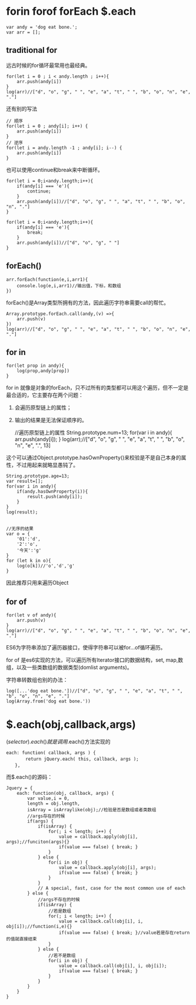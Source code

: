 # forin forof forEach $.each 

    var andy = 'dog eat bone.';
    var arr = [];

## traditional for 

远古时候的for循环最常用也最经典。

    for(let i = 0 ; i < andy.length ; i++){
        arr.push(andy[i])
    }
    log(arr)//["d", "o", "g", " ", "e", "a", "t", " ", "b", "o", "n", "e", "."]

还有别的写法

    // 顺序
    for(let i = 0 ; andy[i]; i++) {
        arr.push(andy[i])
    }
    // 逆序
    for(let i = andy.length -1 ; andy[i]; i--) {
        arr.push(andy[i])
    }

也可以使用continue和break来中断循环。

    for(let i = 0;i<andy.length;i++){
        if(andy[i] === 'e'){
            continue;
        }
        arr.push(andy[i])//["d", "o", "g", " ", "a", "t", " ", "b", "o", "n", "."]
    }

    for(let i = 0;i<andy.length;i++){
        if(andy[i] === 'e'){
            break;
        }
        arr.push(andy[i])//["d", "o", "g", " "]
    }

## forEach()

    arr.forEach(function(e,i,arr1){
        console.log(e,i,arr1)//输出值，下标，和数组
    })

forEach()是Array类型所拥有的方法，因此遍历字符串需要call的帮忙。

    Array.prototype.forEach.call(andy,(v) =>{
        arr.push(v)
    })
    log(arr)//["d", "o", "g", " ", "e", "a", "t", " ", "b", "o", "n", "e", "."]

## for in

    for(let prop in andy){
        log(prop,andy[prop])
    }

for in 就像是对象的forEach，只不过所有的类型都可以用这个遍历，但不一定是最合适的，它主要存在两个问题：
1. 会遍历原型链上的属性；
2. 输出的结果是无法保证顺序的。

    //遍历原型链上的属性
    String.prototype.num=13;
    for(var i in andy){
        arr.push(andy[i]);
    }
    log(arr);//["d", "o", "g", " ", "e", "a", "t", " ", "b", "o", "n", "e", ".", 13]

这个可以通过Object.prototype.hasOwnProperty()来校验是不是自己本身的属性，不过用起来就略显愚钝了。

    String.prototype.age=13;
    var result=[];
    for(var i in andy){
        if(andy.hasOwnProperty(i)){
            result.push(andy[i]);
        }
    }
    log(result);


    //无序的结果
    var o = {  
        '01':'d',  
        '2':'o',  
        '今天':'g'  
    }  
    for (let k in o){  
        log(o[k])//'o','d','g'
    }  

因此推荐只用来遍历Object

## for of


    for(let v of andy){
        arr.push(v)
    }
    log(arr)//["d", "o", "g", " ", "e", "a", "t", " ", "b", "o", "n", "e", "."]

ES6为字符串添加了遍历器接口，使得字符串可以被for...of循环遍历。

for of 是es6实现的方法，可以遍历所有Iterator接口的数据结构，set, map,数组，以及一些类数组的数据类型(domlist arguments)。

字符串转数组也别的办法：

    log([...'dog eat bone.'])//["d", "o", "g", " ", "e", "a", "t", " ", "b", "o", "n", "e", "."]
    log(Array.from('dog eat bone.'))

# $.each(obj,callback,args)

$(selector).each()就是调用$.each()方法实现的

    each: function( callback, args ) {
      　　  return jQuery.each( this, callback, args );
    　　},

而$.each()的源码：

    Jquery = {
        each: function(obj, callback, args) {
            var value,i = 0,
            length = obj.length,
            isArray = isArraylike(obj);//检验是否是数组或者类数组
            //args存在的时候
            if(args) {
                if(isArray) {
                    for(; i < length; i++) {
                        value = callback.apply(obj[i], args);//funciton(args){}
                        if(value === false) { break; }
                    }
                } else {
                    for(i in obj) {
                        value = callback.apply(obj[i], args);
                        if(value === false) { break; }
                    }
                }
                // A special, fast, case for the most common use of each
            } else {
                //args不存在的时候
                if(isArray) {
                    //若是数组
                    for(; i < length; i++) {
                        value = callback.call(obj[i], i, obj[i]);//function(i,e){}
                        if(value === false) { break; }//value若是存在return的值就直接结束
                    }
                } else {
                    //若不是数组
                    for(i in obj) {
                        value = callback.call(obj[i], i, obj[i]);
                        if(value === false) { break; }
                    }
                }
            }
        }
    }
     


